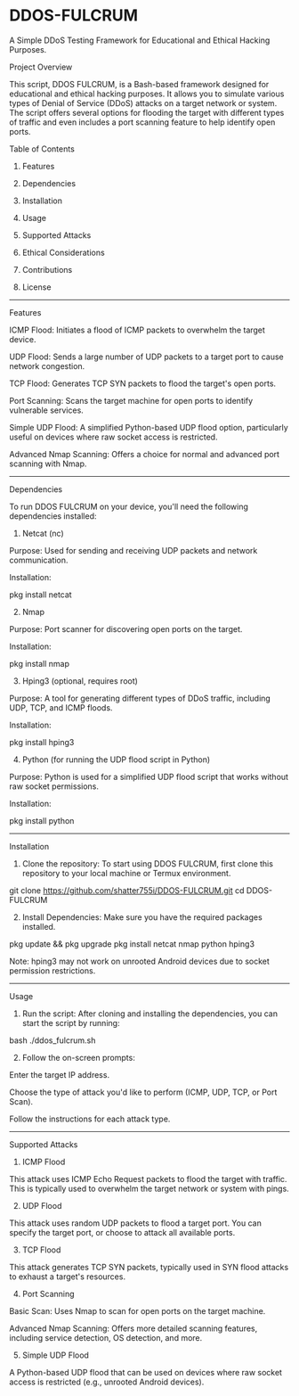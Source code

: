 # DDOS-FULCRUM
A Simple DDoS Testing Framework for Educational and Ethical Hacking Purposes.


Project Overview

This script, DDOS FULCRUM, is a Bash-based framework designed for educational and ethical hacking purposes. It allows you to simulate various types of Denial of Service (DDoS) attacks on a target network or system. The script offers several options for flooding the target with different types of traffic and even includes a port scanning feature to help identify open ports.



Table of Contents

1. Features


2. Dependencies


3. Installation


4. Usage


5. Supported Attacks


6. Ethical Considerations


7. Contributions


8. License




---

Features

ICMP Flood: Initiates a flood of ICMP packets to overwhelm the target device.

UDP Flood: Sends a large number of UDP packets to a target port to cause network congestion.

TCP Flood: Generates TCP SYN packets to flood the target's open ports.

Port Scanning: Scans the target machine for open ports to identify vulnerable services.

Simple UDP Flood: A simplified Python-based UDP flood option, particularly useful on devices where raw socket access is restricted.

Advanced Nmap Scanning: Offers a choice for normal and advanced port scanning with Nmap.



---

Dependencies

To run DDOS FULCRUM on your device, you'll need the following dependencies installed:

1. Netcat (nc)

Purpose: Used for sending and receiving UDP packets and network communication.

Installation:

pkg install netcat


2. Nmap

Purpose: Port scanner for discovering open ports on the target.

Installation:

pkg install nmap


3. Hping3 (optional, requires root)

Purpose: A tool for generating different types of DDoS traffic, including UDP, TCP, and ICMP floods.

Installation:

pkg install hping3


4. Python (for running the UDP flood script in Python)

Purpose: Python is used for a simplified UDP flood script that works without raw socket permissions.

Installation:

pkg install python



---

Installation

1. Clone the repository: To start using DDOS FULCRUM, first clone this repository to your local machine or Termux environment.

git clone https://github.com/shatter755i/DDOS-FULCRUM.git
cd DDOS-FULCRUM


2. Install Dependencies: Make sure you have the required packages installed.

pkg update && pkg upgrade
pkg install netcat nmap python hping3

Note: hping3 may not work on unrooted Android devices due to socket permission restrictions.




---

Usage

1. Run the script: After cloning and installing the dependencies, you can start the script by running:

bash ./ddos_fulcrum.sh


2. Follow the on-screen prompts:

Enter the target IP address.

Choose the type of attack you'd like to perform (ICMP, UDP, TCP, or Port Scan).

Follow the instructions for each attack type.


---

Supported Attacks

1. ICMP Flood

This attack uses ICMP Echo Request packets to flood the target with traffic. This is typically used to overwhelm the target network or system with pings.

2. UDP Flood

This attack uses random UDP packets to flood a target port. You can specify the target port, or choose to attack all available ports.

3. TCP Flood

This attack generates TCP SYN packets, typically used in SYN flood attacks to exhaust a target's resources.

4. Port Scanning

Basic Scan: Uses Nmap to scan for open ports on the target machine.

Advanced Nmap Scanning: Offers more detailed scanning features, including service detection, OS detection, and more.


5. Simple UDP Flood

A Python-based UDP flood that can be used on devices where raw socket access is restricted (e.g., unrooted Android devices).
